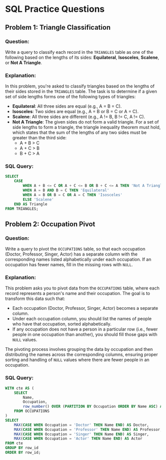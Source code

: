 # SQL Practice Questions

## Problem 1: Triangle Classification

### Question:
Write a query to classify each record in the `TRIANGLES` table as one of the following based on the lengths of its sides: **Equilateral**, **Isosceles**, **Scalene**, or **Not A Triangle**.

### Explanation:
In this problem, you're asked to classify triangles based on the lengths of their sides stored in the `TRIANGLES` table. The task is to determine if a given set of side lengths forms one of the following types of triangles:

- **Equilateral**: All three sides are equal (e.g., A = B = C).
- **Isosceles**: Two sides are equal (e.g., A = B or B = C or A = C).
- **Scalene**: All three sides are different (e.g., A != B, B != C, A != C).
- **Not A Triangle**: The given sides do not form a valid triangle. For a set of side lengths to form a triangle, the triangle inequality theorem must hold, which states that the sum of the lengths of any two sides must be greater than the third side:
  - A + B > C
  - A + C > B
  - B + C > A

### SQL Query:

```sql
SELECT
    CASE    
        WHEN A + B <= C OR A + C <= B OR B + C <= A THEN 'Not A Triangle'  
        WHEN A = B AND B = C THEN 'Equilateral'  
        WHEN A = B OR B = C OR A = C THEN 'Isosceles'  
        ELSE 'Scalene'  
    END AS Triangle
FROM TRIANGLES;
```

## Problem 2: Occupation Pivot

### Question:
Write a query to pivot the `OCCUPATIONS` table, so that each occupation (Doctor, Professor, Singer, Actor) has a separate column with the corresponding names listed alphabetically under each occupation. If an occupation has fewer names, fill in the missing rows with `NULL`.

### Explanation:
This problem asks you to pivot data from the `OCCUPATIONS` table, where each record represents a person's name and their occupation. The goal is to transform this data such that:

- Each occupation (Doctor, Professor, Singer, Actor) becomes a separate column.
- Under each occupation column, you should list the names of people who have that occupation, sorted alphabetically.
- If any occupation does not have a person in a particular row (i.e., fewer people in one occupation than another), you should fill those gaps with `NULL` values.

The pivoting process involves grouping the data by occupation and then distributing the names across the corresponding columns, ensuring proper sorting and handling of `NULL` values where there are fewer people in an occupation.

### SQL Query:

```sql
WITH cte AS (
    SELECT 
        Name, 
        Occupation,
        row_number() OVER (PARTITION BY Occupation ORDER BY Name ASC) AS row_id
    FROM OCCUPATIONS
)
SELECT 
    MAX(CASE WHEN Occupation = 'Doctor' THEN Name END) AS Doctor,
    MAX(CASE WHEN Occupation = 'Professor' THEN Name END) AS Professor,
    MAX(CASE WHEN Occupation = 'Singer' THEN Name END) AS Singer,
    MAX(CASE WHEN Occupation = 'Actor' THEN Name END) AS Actor
FROM cte
GROUP BY row_id
ORDER BY row_id;
```
